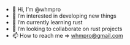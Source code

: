 - 👋 Hi, I’m @whmpro
- 👀 I’m interested in developing new things
- 🌱 I’m currently learning rust
- 💞️ I’m looking to collaborate on rust projects
- 📫 How to reach me => whmpro@gmail.com

<!---
whmpro/whmpro is a ✨ special ✨ repository because its `README.md` (this file) appears on your GitHub profile.
You can click the Preview link to take a look at your changes.
--->
